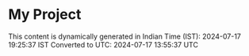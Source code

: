 # My Project

This content is dynamically generated in Indian Time (IST): 2024-07-17 19:25:37 IST
Converted to UTC: 2024-07-17 13:55:37 UTC
